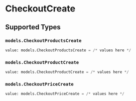 # CheckoutCreate


## Supported Types

### `models.CheckoutProductsCreate`

```python
value: models.CheckoutProductsCreate = /* values here */
```

### `models.CheckoutProductCreate`

```python
value: models.CheckoutProductCreate = /* values here */
```

### `models.CheckoutPriceCreate`

```python
value: models.CheckoutPriceCreate = /* values here */
```

